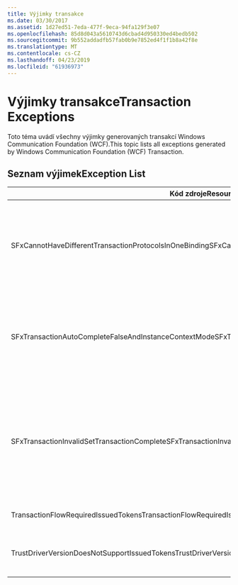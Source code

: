 ```yaml
---
title: Výjimky transakce
ms.date: 03/30/2017
ms.assetid: 1d27ed51-7eda-477f-9eca-94fa129f3e07
ms.openlocfilehash: 85d8d043a5610743d6cbad4d950330ed4bedb502
ms.sourcegitcommit: 9b552addadfb57fab0b9e7852ed4f1f1b8a42f8e
ms.translationtype: MT
ms.contentlocale: cs-CZ
ms.lasthandoff: 04/23/2019
ms.locfileid: "61936973"
---
```

# <a name="transaction-exceptions"></a><span data-ttu-id="b0a69-102">Výjimky transakce</span><span class="sxs-lookup"><span data-stu-id="b0a69-102">Transaction Exceptions</span></span>
<span data-ttu-id="b0a69-103">Toto téma uvádí všechny výjimky generovaných transakcí Windows Communication Foundation (WCF).</span><span class="sxs-lookup"><span data-stu-id="b0a69-103">This topic lists all exceptions generated by Windows Communication Foundation (WCF) Transaction.</span></span>  
  
## <a name="exception-list"></a><span data-ttu-id="b0a69-104">Seznam výjimek</span><span class="sxs-lookup"><span data-stu-id="b0a69-104">Exception List</span></span>  
  
|<span data-ttu-id="b0a69-105">Kód zdroje</span><span class="sxs-lookup"><span data-stu-id="b0a69-105">Resource Code</span></span>|<span data-ttu-id="b0a69-106">Řetězec prostředku</span><span class="sxs-lookup"><span data-stu-id="b0a69-106">Resource String</span></span>|  
|-------------------|---------------------|  
|<span data-ttu-id="b0a69-107">SFxCannotHaveDifferentTransactionProtocolsInOneBinding</span><span class="sxs-lookup"><span data-stu-id="b0a69-107">SFxCannotHaveDifferentTransactionProtocolsInOneBinding</span></span>|<span data-ttu-id="b0a69-108">Informace o zásadách importované z metadat určuje jiné hodnoty pro třídu TransactionProtocol mezi operace.</span><span class="sxs-lookup"><span data-stu-id="b0a69-108">The policy information being imported from metadata specifies different values for TransactionProtocol among the operations.</span></span> <span data-ttu-id="b0a69-109">Je podporován pouze jednu třídu TransactionProtocol pro každý koncový bod.</span><span class="sxs-lookup"><span data-stu-id="b0a69-109">Only a single TransactionProtocol for each endpoint is supported.</span></span>|  
|<span data-ttu-id="b0a69-110">SFxTransactionAutoCompleteFalseAndInstanceContextMode</span><span class="sxs-lookup"><span data-stu-id="b0a69-110">SFxTransactionAutoCompleteFalseAndInstanceContextMode</span></span>|<span data-ttu-id="b0a69-111">Vlastnost TransactionAutoComplete nemůže být hodnota false, pokud je režim InstanceContextMode služby na hodnotu PerSession.</span><span class="sxs-lookup"><span data-stu-id="b0a69-111">TransactionAutoComplete cannot be false unless the service's InstanceContextMode is PerSession.</span></span> <span data-ttu-id="b0a69-112">V implementaci zadaný kontrakt a operace byla nalezena chyba.</span><span class="sxs-lookup"><span data-stu-id="b0a69-112">An error was found on the implementation of the specified contract and operation.</span></span>|  
|<span data-ttu-id="b0a69-113">SFxTransactionInvalidSetTransactionComplete</span><span class="sxs-lookup"><span data-stu-id="b0a69-113">SFxTransactionInvalidSetTransactionComplete</span></span>|<span data-ttu-id="b0a69-114">OperationContext.SetTransactionComplete může být volána v operaci pouze v případě, že vlastnost TransactionAutoComplete nastavena na hodnotu false a vlastností TransactionScopeRequired je nastavena na hodnotu true.</span><span class="sxs-lookup"><span data-stu-id="b0a69-114">OperationContext.SetTransactionComplete can be called in an operation only when TransactionAutoComplete is set to false and TransactionScopeRequired is set to true.</span></span> <span data-ttu-id="b0a69-115">Toto je neplatný scénář a aktuální transakce byla ukončena.</span><span class="sxs-lookup"><span data-stu-id="b0a69-115">This is an invalid scenario and the current transaction was terminated.</span></span>|  
|<span data-ttu-id="b0a69-116">TransactionFlowRequiredIssuedTokens</span><span class="sxs-lookup"><span data-stu-id="b0a69-116">TransactionFlowRequiredIssuedTokens</span></span>|<span data-ttu-id="b0a69-117">Tok transakcí, tok vydané tokeny musí podporovat také.</span><span class="sxs-lookup"><span data-stu-id="b0a69-117">To flow a transaction, flowing issued tokens must also be supported.</span></span>|  
|<span data-ttu-id="b0a69-118">TrustDriverVersionDoesNotSupportIssuedTokens</span><span class="sxs-lookup"><span data-stu-id="b0a69-118">TrustDriverVersionDoesNotSupportIssuedTokens</span></span>|<span data-ttu-id="b0a69-119">Nakonfigurovaná verze Trust nepodporuje vydané tokeny.</span><span class="sxs-lookup"><span data-stu-id="b0a69-119">The configured Trust version does not support issued tokens.</span></span> <span data-ttu-id="b0a69-120">Použijte verzi WSTrustFeb2005 nebo novější.</span><span class="sxs-lookup"><span data-stu-id="b0a69-120">Use WSTrustFeb2005 or above.</span></span>|
